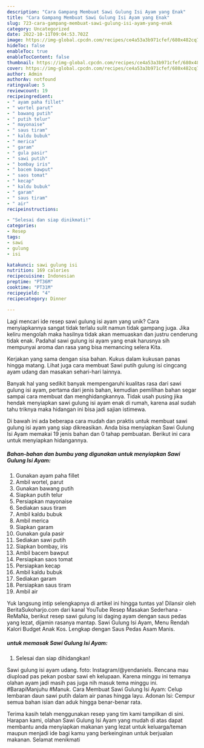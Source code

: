 ```yaml
---
description: "Cara Gampang Membuat Sawi Gulung Isi Ayam yang Enak"
title: "Cara Gampang Membuat Sawi Gulung Isi Ayam yang Enak"
slug: 723-cara-gampang-membuat-sawi-gulung-isi-ayam-yang-enak
category: Uncategorized
date: 2022-10-11T09:04:53.702Z
image: https://img-global.cpcdn.com/recipes/ce4a53a3b971cfef/680x482cq70/sawi-gulung-isi-ayam-foto-resep-utama.jpg
hideToc: false
enableToc: true
enableTocContent: false
thumbnail: https://img-global.cpcdn.com/recipes/ce4a53a3b971cfef/680x482cq70/sawi-gulung-isi-ayam-foto-resep-utama.jpg
cover: https://img-global.cpcdn.com/recipes/ce4a53a3b971cfef/680x482cq70/sawi-gulung-isi-ayam-foto-resep-utama.jpg
author: Admin
authorAv: notfound
ratingvalue: 5
reviewcount: 19
recipeingredient:
- " ayam paha fillet"
- " wortel parut"
- " bawang putih"
- " putih telur"
- " mayonaise"
- " saus tiram"
- " kaldu bubuk"
- " merica"
- " garam"
- " gula pasir"
- " sawi putih"
- " bombay iris"
- " bacem bawput"
- " saos tomat"
- " kecap"
- " kaldu bubuk"
- " garam"
- " saus tiram"
- " air"
recipeinstructions:

- "Selesai dan siap dinikmati!"
categories:
- Resep
tags:
- sawi
- gulung
- isi

katakunci: sawi gulung isi 
nutrition: 169 calories
recipecuisine: Indonesian
preptime: "PT36M"
cooktime: "PT31M"
recipeyield: "4"
recipecategory: Dinner

---
```





Lagi mencari ide resep sawi gulung isi ayam yang unik? Cara menyiapkannya sangat tidak terlalu sulit namun tidak gampang juga. Jika keliru mengolah maka hasilnya tidak akan memuaskan dan justru cenderung tidak enak. Padahal sawi gulung isi ayam yang enak harusnya sih mempunyai aroma dan rasa yang bisa memancing selera Kita.





Kerjakan yang sama dengan sisa bahan. Kukus dalam kukusan panas hingga matang. Lihat juga cara membuat Sawi putih gulung isi cingcang ayam udang dan masakan sehari-hari lainnya.

Banyak hal yang sedikit banyak mempengaruhi kualitas rasa dari sawi gulung isi ayam, pertama dari jenis bahan, kemudian pemilihan bahan segar sampai cara membuat dan menghidangkannya. Tidak usah pusing jika hendak menyiapkan sawi gulung isi ayam enak di rumah, karena asal sudah tahu triknya maka hidangan ini bisa jadi sajian istimewa.






Di bawah ini ada beberapa cara mudah dan praktis untuk membuat sawi gulung isi ayam yang siap dikreasikan. Anda bisa menyiapkan Sawi Gulung Isi Ayam memakai 19 jenis bahan dan 0 tahap pembuatan. Berikut ini cara untuk menyiapkan hidangannya.

<!--inarticleads1-->

##### Bahan-bahan dan bumbu yang digunakan untuk menyiapkan Sawi Gulung Isi Ayam:

1. Gunakan  ayam paha fillet
1. Ambil  wortel, parut
1. Gunakan  bawang putih
1. Siapkan  putih telur
1. Persiapkan  mayonaise
1. Sediakan  saus tiram
1. Ambil  kaldu bubuk
1. Ambil  merica
1. Siapkan  garam
1. Gunakan  gula pasir
1. Sediakan  sawi putih
1. Siapkan  bombay, iris
1. Ambil  bacem bawput
1. Persiapkan  saos tomat
1. Persiapkan  kecap
1. Ambil  kaldu bubuk
1. Sediakan  garam
1. Persiapkan  saus tiram
1. Ambil  air


Yuk langsung intip selengkapnya di artikel ini hingga tuntas ya! Dilansir oleh BeritaSukoharjo.com dari kanal YouTube Resep Masakan Sederhana - ReMaNa, berikut resep sawi gulung isi daging ayam dengan saus pedas yang lezat, dijamin rasanya mantap. Sawi Gulung Isi Ayam, Menu Rendah Kalori Budget Anak Kos. Lengkap dengan Saus Pedas Asam Manis. 

<!--inarticleads2-->

#####  untuk memasak Sawi Gulung Isi Ayam:


1. Selesai dan siap dihidangkan!

Sawi gulung isi ayam udang. foto: Instagram/@yendaniels. Rencana mau diupload pas pekan posbar sawi eh kelupaan. Karena minggu ini temanya olahan ayam jadi masih pas juga nih masuk tema minggu ini. #BarapiManjuhu #Manuk. Cara Membuat Sawi Gulung Isi Ayam: Celup lembaran daun sawi putih dalam air panas hingga layu. Adonan Isi: Cempur semua bahan isian dan aduk hingga benar-benar rata. 

Terima kasih telah menggunakan resep yang tim kami tampilkan di sini. Harapan kami, olahan Sawi Gulung Isi Ayam yang mudah di atas dapat membantu anda menyiapkan makanan yang lezat untuk keluarga/teman maupun menjadi ide bagi kamu yang berkeinginan untuk berjualan makanan. Selamat menikmati
